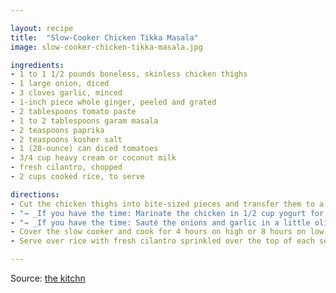 ```yaml
---

layout: recipe
title:  "Slow-Cooker Chicken Tikka Masala"
image: slow-cooker-chicken-tikka-masala.jpg

ingredients:
- 1 to 1 1/2 pounds boneless, skinless chicken thighs
- 1 large onion, diced
- 3 cloves garlic, minced
- 1-inch piece whole ginger, peeled and grated
- 2 tablespoons tomato paste
- 1 to 2 tablespoons garam masala
- 2 teaspoons paprika
- 2 teaspoons kosher salt
- 1 (28-ounce) can diced tomatoes
- 3/4 cup heavy cream or coconut milk
- fresh cilantro, chopped
- 2 cups cooked rice, to serve

directions:
- Cut the chicken thighs into bite-sized pieces and transfer them to a 3-quart or larger slow cooker. Stir in the onion, garlic, ginger, tomato paste, 1 tablespoon of garam masala, paprika, and kosher salt until the chicken is evenly covered with spices. Stir in the diced tomatoes with their juices.
- "→ _If you have the time: Marinate the chicken in 1/2 cup yogurt for up to 6 hours. Shake to remove excess yogurt before transferring to the slow cooker._"
- "→ _If you have the time: Sauté the onions and garlic in a little olive oil over medium-high heat in a skillet until softened, then stir in the ginger, tomato paste, and spices until fragrant. Transfer to the slow cooker with the chicken and diced tomatoes. This will give your tikka masala more depth of flavor._"
- Cover the slow cooker and cook for 4 hours on high or 8 hours on low. Fifteen minutes before the end of cooking, stir in the heavy cream. If you prefer a thicker sauce, leave the slow cooker uncovered for the last 15 minutes. Taste and add more garam masala or salt to taste.
- Serve over rice with fresh cilantro sprinkled over the top of each serving. The tikka masala can be refrigerated for 3 to 4 days or frozen for 3 to 4 months.

---
```


Source: [the kitchn](https://www.thekitchn.com/recipe-slow-cooker-chicken-tikka-masala-recipes-from-the-kitchn-211284)
